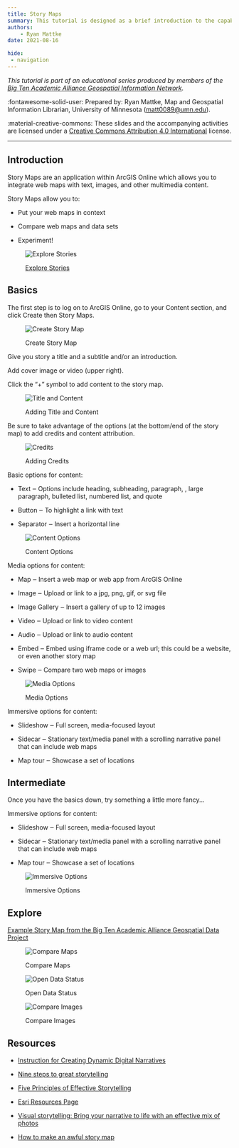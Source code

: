 ```yaml
---
title: Story Maps
summary: This tutorial is designed as a brief introduction to the capabilities of ArcGIS Story Maps.
authors:
    - Ryan Mattke
date: 2021-08-16

hide:
 - navigation
---
```



*This tutorial is part of an educational series produced by members of the [Big Ten Academic Alliance Geospatial Information Network](https://geo.btaa.org).*

:fontawesome-solid-user: Prepared by: Ryan Mattke, Map and Geospatial Information Librarian, University of Minnesota (matt0089@umn.edu). 

:material-creative-commons: These slides and the accompanying activities are licensed under a [Creative Commons Attribution 4.0 International](https://creativecommons.org/licenses/by/4.0/) license.

------------------------------


## Introduction

Story Maps are an application within ArcGIS Online which allows you to integrate web maps with text, images, and other multimedia content.

Story Maps allow you to:

-   Put your web maps in context

-   Compare web maps and data sets

-   Experiment!

<figure markdown>

![Explore Stories](images/explore-stories.png)<figcaption>[Explore Stories](https://www.esri.com/en-us/arcgis/products/arcgis-storymaps/stories)</figcaption>

</figure>

## Basics

The first step is to log on to ArcGIS Online, go to your Content section, and click Create then Story Maps.

<figure markdown>

![Create Story Map](images/start-story.png)<figcaption>Create Story Map</figcaption>

</figure>

Give you story a title and a subtitle and/or an introduction.

Add cover image or video (upper right).

Click the “+” symbol to add content to the story map.

<figure markdown>

![Title and Content](images/title-content.png)<figcaption>Adding Title and Content</figcaption>

</figure>

Be sure to take advantage of the options (at the bottom/end of the story map) to add credits and content attribution.

<figure markdown>

![Credits](images/credits.png)<figcaption>Adding Credits</figcaption>

</figure>

Basic options for content:

-   Text ‒ Options include heading, subheading, paragraph, , large paragraph, bulleted list, numbered list, and quote

-   Button ‒ To highlight a link with text

-   Separator ‒ Insert a horizontal line

<figure markdown>

![Content Options](images/content-options.png)<figcaption>Content Options</figcaption>

</figure>

Media options for content:

-   Map ‒ Insert a web map or web app from ArcGIS Online

-   Image ‒ Upload or link to a jpg, png, gif, or svg file

-   Image Gallery ‒ Insert a gallery of up to 12 images

-   Video ‒ Upload or link to video content

-   Audio ‒ Upload or link to audio content

-   Embed ‒ Embed using iframe code or a web url; this could be a website, or even another story map

-   Swipe ‒ Compare two web maps or images

<figure markdown>

![Media Options](images/media-options.png)<figcaption>Media Options</figcaption>

</figure>

Immersive options for content:

-   Slideshow ‒ Full screen, media-focused layout

-   Sidecar ‒ Stationary text/media panel with a scrolling narrative panel that can include web maps

-   Map tour ‒ Showcase a set of locations

## Intermediate

Once you have the basics down, try something a little more fancy... 

Immersive options for content:

-   Slideshow ‒ Full screen, media-focused layout

-   Sidecar ‒ Stationary text/media panel with a scrolling narrative panel that can include web maps

-   Map tour ‒ Showcase a set of locations

<figure markdown>

![Immersive Options](images/immersive.png)<figcaption>Immersive Options</figcaption>

</figure>

## Explore

[Example Story Map from the Big Ten Academic Alliance Geospatial Data Project](https://storymaps.arcgis.com/stories/4c3e1c4e72764a43914862193574c028)

<figure markdown>

![Compare Maps](images/compare-maps.png)<figcaption>Compare Maps</figcaption>

</figure>

<figure markdown>

![Open Data Status](images/open-data-status.png)<figcaption>Open Data Status</figcaption>

</figure>

<figure markdown>

![Compare Images](images/compare-images.png)<figcaption>Compare Images</figcaption>

</figure>

## Resources

-   [Instruction for Creating Dynamic Digital Narratives](https://storymaps.arcgis.com/stories/d15f1045ffcb4fdea7672d1cafafdc12)

-   [Nine steps to great storytelling](https://storymaps.arcgis.com/stories/429bc4eed5f145109e603c9711a33407)

-   [Five Principles of Effective Storytelling](https://storymaps-classic.arcgis.com/en/five-principles/)

-   [Esri Resources Page](https://www.esri.com/en-us/arcgis/products/arcgis-storymaps/resources)

-   [Visual storytelling: Bring your narrative to life with an effective mix of photos](https://www.esri.com/arcgis-blog/products/story-maps/constituent-engagement/visual-storytelling-bring-your-narrative-to-life-with-an-effective-mix-of-photos/)

-   [How to make an awful story map](https://storymaps.arcgis.com/stories/585db547dd7f4403bb30a3eb13fd55ad)
